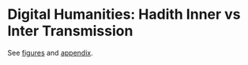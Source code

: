# Digital Humanities: Hadith Inner vs Inter Transmission

See [figures](figures.pdf) and [appendix](appendix.pdf).
